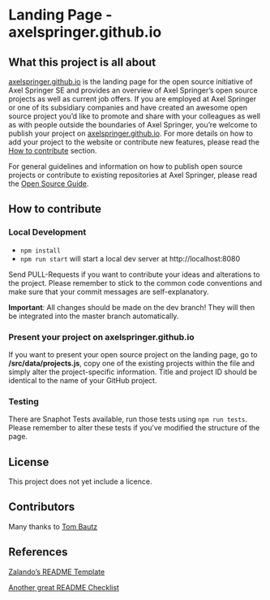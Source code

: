 # Landing Page - axelspringer.github.io

## What this project is all about

[axelspringer.github.io](https://axelspringer.github.io) is the landing page for the open source initiative of Axel Springer SE and provides an overview of Axel Springer’s open source projects as well as current job offers. If you are employed at Axel Springer or one of its subsidiary companies and have created an awesome open source project you’d like to promote and share with your colleagues as well as with people outside the boundaries of Axel Springer, you’re welcome to publish your project on [axelspringer.github.io](https://axelspringer.github.io). For more details on how to add your project to the website or contribute new features, please read the [How to contribute](#how-to-contribute) section.

For general guidelines and information on how to publish open source projects or contribute to existing repositories at Axel Springer, please read the [Open Source Guide](https://github.com/axelspringer/axelspringer.github.io/blob/develop/OPEN-SOURCE-GUIDE.md#publish-your-project-at-githubcomaxelspringer).

## How to contribute

### Local Development

* `npm install`
* `npm run start` will start a local dev server at http://localhost:8080

Send PULL-Requests if you want to contribute your ideas and alterations to the project. Please remember to stick to the common code conventions and make sure that your commit messages are self-explanatory.

**Important**: All changes should be made on the dev branch! They will then be integrated into the master branch automatically.

### Present your project on axelspringer.github.io

If you want to present your open source project on the landing page, go to **/src/data/projects.js**, copy one of the existing projects within the file and simply alter the project-specific information. Title and project ID should be identical to the name of your GitHub project.

### Testing

There are Snaphot Tests available, run those tests using `npm run tests`.
Please remember to alter these tests if you’ve modified the structure of the page.

## License
This project does not yet include a licence.

## Contributors
Many thanks to [Tom Bautz]( https://github.com/tbtz)

## References
[Zalando’s README Template](https://github.com/cfpb/open-source-project-template)

[Another great README Checklist](https://github.com/cfpb/open-source-project-template)
